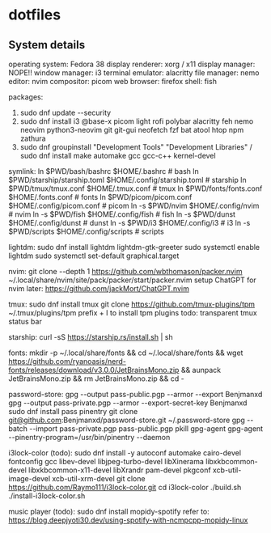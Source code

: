 # dotfiles

## System details
operating system:   Fedora 38
display renderer:   xorg / x11
display manager:    NOPE!!
window manager:     i3
terminal emulator:  alacritty
file manager:       nemo
editor:             nvim
compositor:         picom
web browser:        firefox
shell:              fish

packages:
1. sudo dnf update --security
2. sudo dnf install i3 @base-x picom light rofi polybar alacritty feh nemo neovim python3-neovim git git-gui neofetch fzf bat atool htop npm zathura
3. sudo dnf groupinstall "Development Tools" "Development Libraries" / sudo dnf install make automake gcc gcc-c++ kernel-devel

symlink:
ln $PWD/bash/bashrc $HOME/.bashrc                               # bash
ln $PWD/starship/starship.toml $HOME/.config/starship.toml      # starship
ln $PWD/tmux/tmux.conf $HOME/.tmux.conf                         # tmux
ln $PWD/fonts/fonts.conf $HOME/.fonts.conf                      # fonts
ln $PWD/picom/picom.conf $HOME/.config/picom.conf               # picom
ln -s $PWD/nvim $HOME/.config/nvim                              # nvim
ln -s $PWD/fish $HOME/.config/fish                              # fish
ln -s $PWD/dunst $HOME/.config/dunst                            # dunst
ln -s $PWD/i3 $HOME/.config/i3                                  # i3
ln -s $PWD/scripts $HOME/.config/scripts                        # scripts

lightdm:
sudo dnf install lightdm lightdm-gtk-greeter
sudo systemctl enable lightdm
sudo systemctl set-default graphical.target 

nvim:
git clone --depth 1 https://github.com/wbthomason/packer.nvim ~/.local/share/nvim/site/pack/packer/start/packer.nvim
setup ChatGPT for nvim later: https://github.com/jackMort/ChatGPT.nvim

tmux:
sudo dnf install tmux
git clone https://github.com/tmux-plugins/tpm ~/.tmux/plugins/tpm
prefix + I to install tpm plugins
todo: transparent tmux status bar

starship:
curl -sS https://starship.rs/install.sh | sh

fonts:
mkdir -p ~/.local/share/fonts && cd ~/.local/share/fonts && wget https://github.com/ryanoasis/nerd-fonts/releases/download/v3.0.0/JetBrainsMono.zip && aunpack JetBrainsMono.zip && rm JetBrainsMono.zip && cd -

password-store:
gpg --output pass-public.pgp --armor --export Benjmanxd
gpg --output pass-private.pgp --armor --export-secret-key Benjmanxd
sudo dnf install pass pinentry
git clone git@github.com:Benjmanxd/password-store.git ~/.password-store
gpg --batch --import pass-private.pgp pass-public.pgp
pkill gpg-agent
gpg-agent --pinentry-program=/usr/bin/pinentry --daemon

i3lock-color (todo):
sudo dnf install -y autoconf automake cairo-devel fontconfig gcc libev-devel libjpeg-turbo-devel libXinerama libxkbcommon-devel libxkbcommon-x11-devel libXrandr pam-devel pkgconf xcb-util-image-devel xcb-util-xrm-devel
git clone https://github.com/Raymo111/i3lock-color.git
cd i3lock-color
./build.sh
./install-i3lock-color.sh

music player (todo):
sudo dnf install mopidy-spotify
refer to: https://blog.deepjyoti30.dev/using-spotify-with-ncmpcpp-mopidy-linux
